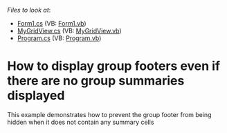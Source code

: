 <!-- default file list -->
*Files to look at*:

* [Form1.cs](./CS/Q303243/Form1.cs) (VB: [Form1.vb](./VB/Q303243/Form1.vb))
* [MyGridView.cs](./CS/Q303243/MyGridView.cs) (VB: [MyGridView.vb](./VB/Q303243/MyGridView.vb))
* [Program.cs](./CS/Q303243/Program.cs) (VB: [Program.vb](./VB/Q303243/Program.vb))
<!-- default file list end -->
# How to display group footers even if there are no group summaries displayed


<p>This example demonstrates how to prevent the group footer from being hidden when it does not contain any summary cells </p>

<br/>


